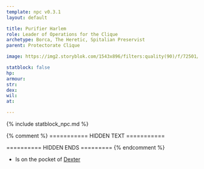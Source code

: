 ```yaml
---
template: npc v0.3.1
layout: default

title: Purifier Harlem
role: Leader of Operations for the Clique
archetype: Borca, The Heretic, Spitalian Preservist
parent: Protectorate Clique

image: https://img2.storyblok.com/1543x896/filters:quality(90)/f/72501/3840x2230/40928ceedc/spitalians-the-preservists-arrive.jpg

statblock: false
hp: 
armour: 
str: 
dex: 
wil: 
at: 

---
```


{% include statblock_npc.md %}

{% comment %} =========== HIDDEN TEXT ===========

========== HIDDEN ENDS ========= {% endcomment %}

- Is on the pocket of [Dexter](Dexter.md)